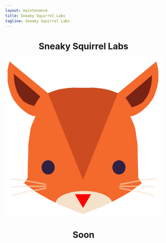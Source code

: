 ```yaml
---
layout: maintenance
title: Sneaky Squirrel Labs
tagline: Sneaky Squirrel Labs
---
```


<div align="center"> 
	<h1 class="page-title"> Sneaky Squirrel Labs</h1>
    <img src="/assets/images/logo.png" height="512px">
    <h1>Soon</h1>
</div>